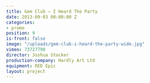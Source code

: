 ```yaml
---
title: Gem Club — I Heard The Party
date: 2013-09-03 00:00:00 Z
categories:
- promo
position: 9
is-front: false
image: "/uploads/gem-club-i-heard-the-party-wide.jpg"
vimeo: 73727790
director: Joshua Stocker
production-company: Hardly Art Ltd
equipment: RED Epic
layout: project
---
```


